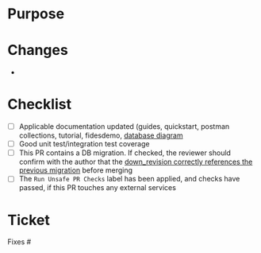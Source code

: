 
# Purpose

# Changes

-
# Checklist

- [ ] Applicable documentation updated (guides, quickstart, postman collections, tutorial, fidesdemo, [database diagram](https://github.com/ethyca/fidesops/blob/main/docs/fidesops/docs/development/update_erd_diagram.md)
- [ ] Good unit test/integration test coverage
- [ ] This PR contains a DB migration. If checked, the reviewer should confirm with the author that the [down_revision correctly references the previous migration](https://ethyca.github.io/fidesops/development/contributing_details/#alembic-migrations) before merging
- [ ] The `Run Unsafe PR Checks` label has been applied, and checks have passed, if this PR touches any external services

# Ticket

Fixes #
 
